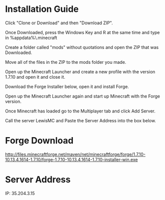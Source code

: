 # Installation Guide
Click "Clone or Download" and then "Download ZIP".

Once Downloaded, press the Windows Key and R at the same time and type in %appdata%\\.minecraft

Create a folder called "mods" without quotations and open the ZIP that was Downloaded.

Move all of the files in the ZIP to the mods folder you made.

Open up the Minecraft Launcher and create a new profile with the version 1.7.10 and open it and close it.

Download the Forge Installer below, open it and install Forge.

Open up the Minecraft Launcher again and start up Minecraft with the Forge version.

Once Minecraft has loaded go to the Multiplayer tab and click Add Server.

Call the server LewisMC and Paste the Server Address into the box below.

# Forge Download
http://files.minecraftforge.net/maven/net/minecraftforge/forge/1.7.10-10.13.4.1614-1.7.10/forge-1.7.10-10.13.4.1614-1.7.10-installer-win.exe

# Server Address
IP: 35.204.3.15
